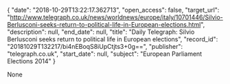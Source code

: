 {
  "date": "2018-10-29T13:22:17.362713", 
  "open_access": false, 
  "target_url": "http://www.telegraph.co.uk/news/worldnews/europe/italy/10701446/Silvio-Berlusconi-seeks-return-to-political-life-in-European-elections.html", 
  "description": null, 
  "end_date": null, 
  "title": "Daily Telegraph: Silvio Berlusconi seeks return to political life in European elections", 
  "record_id": "20181029T132217/bi4nEBoqS8iUpCtjts3+0g==", 
  "publisher": "telegraph.co.uk", 
  "start_date": null, 
  "subject": "European Parliament Elections 2014"
}

None